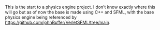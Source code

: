 This is the start to a physics engine project. I don't know exactly where this will go but as of now the base is made using C++ and SFML, with the base physics engine being referenced by https://github.com/johnBuffer/VerletSFML/tree/main.